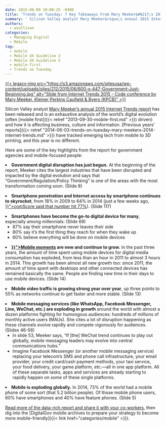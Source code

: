 ```yaml
---
date: 2015-06-09 10:00:25 -0400
title: 'Trends on Tuesday: 7 Key Takeaways From Mary Meeker&#8217;s 2015 Internet Trends Report'
summary: ' Silicon Valley analyst Mary Meeker&rsquo;s annual 2015 Internet Trends report has been released and is an exhaustive analysis of the world&rsquo;s digital evolution (often mobile first driven) and how it is affecting business, culture'
authors:
  - wsullivan
categories:
  - Managing Digital
  - Mobile
tag:
  - mobile
  - Mobile UX Guideline 2
  - Mobile UX Guideline 5
  - mobile-first
  - Trends on Tuesday
---
```


[{{< legacy-img src="https://s3.amazonaws.com/sitesusa/wp-content/uploads/sites/212/2015/06/600-x-447-Government-Just-Beginning.jpg" alt="Slide from Internet Trends 2015 - Code conference by Mary Meeker, Kleiner Perkins Caufield & Byers (KPCB)" >}}](https://s3.amazonaws.com/sitesusa/wp-content/uploads/sites/212/2015/06/Government-Just-Beginning.jpg)

Silicon Valley analyst [Mary Meeker’s annual 2015 Internet Trends report](http://www.kpcb.com/internet-trends) has been released and is an exhaustive analysis of the world’s digital evolution (often [mobile first]({{< relref "2013-09-30-mobile-first.md" >}}) driven) and how it is affecting business, culture and information. [Previous years&#8217; reports]({{< relref "2014-06-03-trends-on-tuesday-mary-meekers-2014-internet-trends.md" >}}) have tracked emerging tech from mobile to 3D printing, and this year is no different.

Here are some of the key highlights from the report for government agencies and mobile-focused people:

<li style="margin-bottom: 15px">
  <strong>Government digital disruption has just begun.</strong> At the beginning of the report, Meeker cites the largest industries that have been disrupted and impacted by the digital evolution and says that “Government/Regulation/Policy Thinking” is one of the areas with the most transformation coming soon. (Slide 8)
</li>
<li style="margin-bottom: 15px">
  <strong>Smartphone penetration and Internet access by smartphone continues to skyrocket</strong>, from 18% in 2009 to 64% in 2014 (just a few weeks ago, <a href="{{< relref "2015-05-26-trends-on-tuesday-186-3-million-people-own-smartphones-in-the-u-s.md" >}}">comScore said that number hit 77%</a>). (Slide 117)
</li>
<li style="margin-bottom: 15px">
  <strong>Smartphones have become the go-to digital device for many</strong>, especially among millennials: (Slide 69) <ul>
    <li>
      87% say their smartphone never leaves their side
    </li>
    <li>
      80% say it’s the first thing they reach for when they wake up
    </li>
    <li>
      60% believe everything will be done on mobile devices
    </li>
  </ul>
</li>

<li style="margin-bottom: 15px">
  <strong><a href="{{< relref "2015-06-01-finding-the-best-mobile-moment-is-the-first-stepping-stone-to-anytime-anywhere-government.md" >}}">Mobile moments</a> are new and continue to grow.</strong> In the past three years, the amount of time spent using mobile devices for digital media consumption has exploded, from less than an hour in 2011 to almost 3 hours in 2014. This growth has been almost all new growth too: since 2011, the amount of time spent with desktops and other connected devices has remained basically the same. People are finding new time in their days to use mobile devices. (Slide 14)
</li>
<li style="margin-bottom: 15px">
  <strong>Mobile video traffic is growing strong year over year</strong>, up three points to 55% as networks continue to get faster and more stable. (Slide 13)
</li>
<li style="margin-bottom: 15px">
  <strong>Mobile messaging services (like WhatsApp, Facebook Messenger, Line, WeChat, etc.) are exploding in growth</strong> around the world with almost a dozen platforms fighting for humongous audiences: hundreds of millions of monthly active users (MAUs). She cites a lot of disruption happening as these channels evolve rapidly and compete vigorously for audiences. (Slides 46-56) <ul>
    <li>
      In slide 53, Meeker says, “If [the] WeChat trend continues to play out globally, mobile messaging leaders may evolve into central communications hubs.”
    </li>
    <li>
      Imagine Facebook Messenger (or another mobile messaging service) replacing your telecom’s SMS and phone call infrastructure, your email provider, your credit card/cash payment methods, your taxi service, your food delivery, your game platform, etc.—all in one app platform. All of these separate tasks, apps and services are already starting to rapidly happen on some of these single platforms.
    </li>
  </ul>
</li>

<li style="margin-bottom: 15px">
  <strong>Mobile is exploding globally.</strong> In 2014, 73% of the world had a mobile phone of some sort (that 5.2 billion people). Of those mobile phone users, 60% have smartphones and 40% have feature phones. (Slide 5)
</li>

[Read more of the data-rich report and share it with your co-workers](http://www.kpcb.com/internet-trends), then dig into the [DigitalGov mobile archives to prepare your strategy to become more mobile-friendly]({{< link href="categories/mobile" >}}).

 